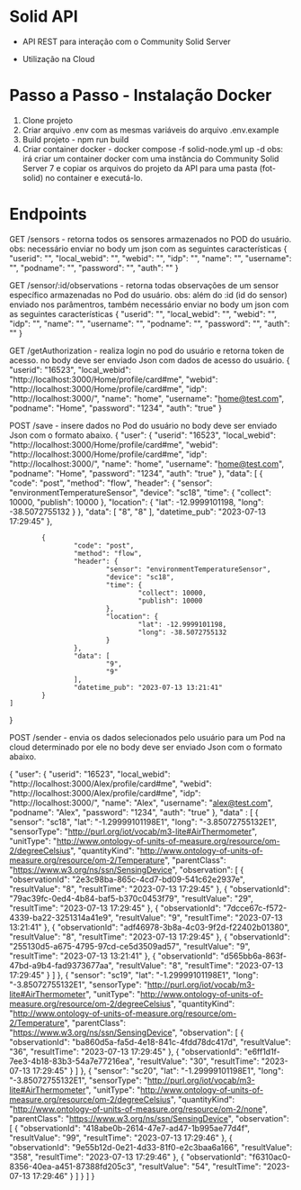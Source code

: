 # Solid API
- API REST para interação com o Community Solid Server

- Utilização na Cloud

# Passo a Passo - Instalação Docker
1. Clone projeto
2. Criar arquivo .env com as mesmas variáveis do arquivo .env.example
3. Build projeto - npm run build
4. Criar container docker - docker compose -f solid-node.yml up -d 
    obs: irá criar um container docker com uma instância do Community Solid Server 7 e copiar os arquivos do projeto da API para uma pasta (fot-solid) no container e executá-lo.


# Endpoints
GET /sensors - retorna todos os sensores armazenados no POD do usuário.
obs: necessário enviar no body um json com as seguintes características
{
    "userid": "",
    "local_webid": "",
    "webid": "",
    "idp": "",
    "name": "",
    "username": "",
    "podname": "",
    "password": "",
    "auth": ""
}

GET /sensor/:id/observations - retorna todas observações de um sensor específico armazenadas no Pod do usuário.
obs: além do :id (id do sensor) enviado nos parâmentros, também necessário enviar no body um json com as seguintes características
{
    "userid": "",
    "local_webid": "",
    "webid": "",
    "idp": "",
    "name": "",
    "username": "",
    "podname": "",
    "password": "",
    "auth": ""
}

GET /getAuthorization - realiza login no pod do usuário e retorna token de acesso.
no body deve ser enviado Json com dados de acesso do usuário.
{
    "userid": "16523",
    "local_webid": "http://localhost:3000/Home/profile/card#me",
    "webid": "http://localhost:3000/Home/profile/card#me",
    "idp": "http://localhost:3000/",
    "name": "home",
    "username": "home@test.com",
    "podname": "Home",
    "password": "1234",
    "auth": "true"
}


POST /save - insere dados no Pod do usuário
no body deve ser enviado Json com o formato abaixo.
{
	"user": {
			"userid": "16523",
			"local_webid": "http://localhost:3000/Home/profile/card#me",
			"webid": "http://localhost:3000/Home/profile/card#me",
			"idp": "http://localhost:3000/",
			"name": "home",
			"username": "home@test.com",
			"podname": "Home",
			"password": "1234",
			"auth": "true"
	},
	"data": 
	[
			{
					"code": "post",
					"method": "flow",
					"header": {
							"sensor": "environmentTemperatureSensor",
							"device": "sc18",
							"time": {
									"collect": 10000,
									"publish": 10000
							},
							"location": {
									"lat": -12.9999101198,
									"long": -38.5072755132
							}
					},
					"data": [
							"8",
							"8"
					],
					"datetime_pub": "2023-07-13 17:29:45"
			}, 

			{
					"code": "post",
					"method": "flow",
					"header": {
							"sensor": "environmentTemperatureSensor",
							"device": "sc18",
							"time": {
									"collect": 10000,
									"publish": 10000
							},
							"location": {
									"lat": -12.9999101198,
									"long": -38.5072755132
							}
					},
					"data": [
							"9",
							"9"
					],
					"datetime_pub": "2023-07-13 13:21:41"
			}
	]
}

POST /sender - envia os dados selecionados pelo usuário para um Pod na cloud determinado por ele
no body deve ser enviado Json com o formato abaixo.

{
	"user": {
    "userid": "16523",
    "local_webid": "http://localhost:3000/Alex/profile/card#me",
    "webid": "http://localhost:3000/Alex/profile/card#me",
    "idp": "http://localhost:3000/",
    "name": "Alex",
    "username": "alex@test.com",
    "podname": "Alex",
    "password": "1234",
    "auth": "true"
	},
	"data" :
	[
			{
				"sensor": "sc18",
				"lat": "-1.29999101198E1",
				"long": "-3.85072755132E1",
				"sensorType": "http://purl.org/iot/vocab/m3-lite#AirThermometer",
				"unitType": "http://www.ontology-of-units-of-measure.org/resource/om-2/degreeCelsius",
				"quantityKind": "http://www.ontology-of-units-of-measure.org/resource/om-2/Temperature",
		"parentClass": "https://www.w3.org/ns/ssn/SensingDevice",
				"observation": 
				[
					{
						"observationId": "2e3c98ba-865c-4cd7-bd09-541c62e2937e",
						"resultValue": "8",
						"resultTime": "2023-07-13 17:29:45"
					},
					{
						"observationId": "79ac39fc-0ed4-4b84-baf5-b370c0453f79",
						"resultValue": "29",
						"resultTime": "2023-07-13 17:29:45"
					},
					{
						"observationId": "7dcce67c-f572-4339-ba22-3251314a41e9",
						"resultValue": "9",
						"resultTime": "2023-07-13 13:21:41"
					},
					{
						"observationId": "adf46978-3b8a-4c03-9f2d-f22402b01380",
						"resultValue": "8",
						"resultTime": "2023-07-13 17:29:45"
					},
					{
						"observationId": "255130d5-a675-4795-97cd-ce5d3509ad57",
						"resultValue": "9",
						"resultTime": "2023-07-13 13:21:41"
					},
					{
						"observationId": "d565bb6a-863f-47bd-a9b4-fad9373677aa",
						"resultValue": "8",
						"resultTime": "2023-07-13 17:29:45"
					}
				]
			},
			{
				"sensor": "sc19",
				"lat": "-1.29999101198E1",
				"long": "-3.85072755132E1",
				"sensorType": "http://purl.org/iot/vocab/m3-lite#AirThermometer",
				"unitType": "http://www.ontology-of-units-of-measure.org/resource/om-2/degreeCelsius",
				"quantityKind": "http://www.ontology-of-units-of-measure.org/resource/om-2/Temperature",
		"parentClass": "https://www.w3.org/ns/ssn/SensingDevice",
				"observation": 
				[
					{
						"observationId": "ba860d5a-fa5d-4e18-841c-4fdd78dc417d",
						"resultValue": "36",
						"resultTime": "2023-07-13 17:29:45"
					},
					{
						"observationId": "e6ff1d1f-7ee3-4b18-83b3-54a7e77216ea",
						"resultValue": "30",
						"resultTime": "2023-07-13 17:29:45"
					}
				]
			},
			{
				"sensor": "sc20",
				"lat": "-1.29999101198E1",
				"long": "-3.85072755132E1",
				"sensorType": "http://purl.org/iot/vocab/m3-lite#AirThermometer",
				"unitType": "http://www.ontology-of-units-of-measure.org/resource/om-2/degreeCelsius",
					"quantityKind": "http://www.ontology-of-units-of-measure.org/resource/om-2/none",
		"parentClass": "https://www.w3.org/ns/ssn/SensingDevice",
				"observation": 
				[
						{
							"observationId": "418abe0b-2614-47e7-ad47-1b995ae77d4f",
							"resultValue": "99",
							"resultTime": "2023-07-13 17:29:46"
						},
						{
							"observationId": "9e55b12d-0e21-4d33-81f0-e2c3baa6a166",
							"resultValue": "358",
							"resultTime": "2023-07-13 17:29:46"
						},
						{
							"observationId": "f6310ac0-8356-40ea-a451-87388fd205c3",
							"resultValue": "54",
							"resultTime": "2023-07-13 17:29:46"
						}
				]
			}
	]
}